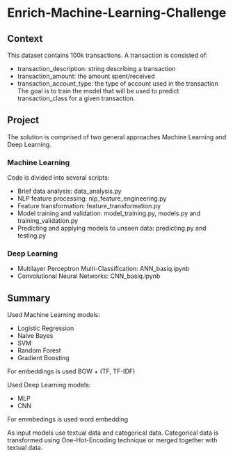 # Enrich-Machine-Learning-Challenge


## Context

This dataset contains 100k transactions. A transaction is consisted of:
- transaction_description: string describing a transaction
- transaction_amount: the amount spent/received
- transaction_account_type: the type of account used in the transaction
The goal is to train the model that will be used to predict transaction_class for a given transaction.

## Project

The solution is comprised of two general approaches Machine Learning and Deep Learning.

### Machine Learning
Code is divided into several scripts:
- Brief data analysis: data_analysis.py
- NLP feature processing: nlp_feature_engineering.py
- Feature transformation: feature_transformation.py
- Model training and validation: model_training.py, models.py and training_validation.py
- Predicting and applying models to unseen data: predicting.py and testing.py

### Deep Learning
- Multilayer Perceptron Multi-Classification: ANN_basiq.ipynb
- Convolutional Neural Networks: CNN_basiq.ipynb

## Summary

Used Machine Learning models:
- Logistic Regression
- Naive Bayes
- SVM
- Random Forest
- Gradient Boosting

For embeddings is used BOW + (TF, TF-IDF)

Used Deep Learning models:
- MLP 
- CNN 
 
For emmbedings is used word embedding

As input models use textual data and categorical data. Categorical data is transformed using One-Hot-Encoding technique or merged together with textual data.
